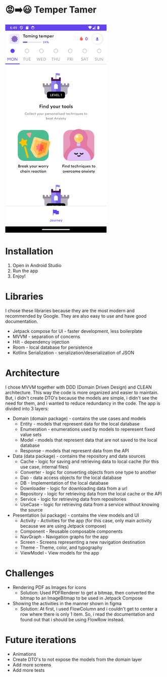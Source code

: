 # 😡➡️😃 Temper Tamer

<img src="screenshot.png" alt="Screenshot" width="320"/>

# Installation
1. Open in Android Studio
2. Run the app
3. Enjoy!

# Libraries
I chose these libraries because they are the most modern and recommended by Google. They are also
easy to use and have good documentation.
- Jetpack compose for UI - faster development, less boilerplate
- MVVM - separation of concerns
- Hilt - dependency injection
- Room - local database for persistence
- Kotlinx Serialization - serialization/deserialization of JSON

# Architecture
I chose MVVM together with DDD (Domain Driven Design)  and CLEAN architecture. This way the code is
more organized and easier to maintain.
But, i didn't create DTO's because the models are simple, i didn't see the need for them, and i
wanted to reduce redundancy in the code.
The app is divided into 3 layers:
- Domain (domain package) - contains the use cases and models
  - Entity - models that represent data for the local database
  - Enumeration - enumerations used by models to reperesent fixed value sets
  - Model - models that represent data that are not saved to the local database
  - Response - models that represent data from the API
- Data (data package) - contains the repository and data sources
  - Cache - logic for saving and retrieving data to local cache (for this use case, internal files)
  - Converter - logic for converting objects from one type to another
  - Dao - data access objects for the local database
  - DB - Implementation of the local database
  - Downloader - logic for downloading data from a url
  - Repository - logic for retrieving data from the local cache or the API
  - Service - logic for retrieving data from repositories
  - UseCase - logic for retrieving data from a service without knowing the source
- Presentation (ui package) - contains the view models and UI
  - Activity - Activities for the app (for this case, only main activity because we are using 
    Jetpack compose)
  - Component - Reusable composable components
  - NavGraph - Navigation graphs for the app
  - Screen - Screens representing a new navigation destination
  - Theme - Theme, color, and typography
  - ViewModel - View models for the app

# Challenges
- Rendering PDF as Images for icons
  - Solution: Used PDFRenderer to get a bitmap, then converted the bitmap to an ImageBitmap to 
    be used in Jetpack Compose
- Showing the activities in the manner shown in figma
  - Solution: At first, i used FlowColumn and i couldn't get to center a row where there is only 
    1 item. So, i read the documentation and found out that i should be using FlowRow instead.

# Future iterations
 - Animations
 - Create DTO's to not expose the models from the domain layer
 - Add more screens
 - Add more tests
